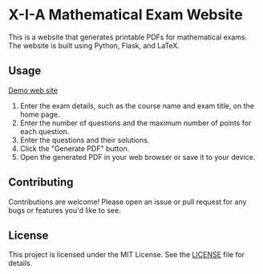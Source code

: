 # X-I-A Mathematical Exam Website

This is a website that generates printable PDFs for mathematical exams. The website is built using Python, Flask, and LaTeX.



## Usage

[Demo web site](https://example-math-exam.x-i-a.io/srv/)

1. Enter the exam details, such as the course name and exam title, on the home page.
2. Enter the number of questions and the maximum number of points for each question.
3. Enter the questions and their solutions.
4. Click the "Generate PDF" button.
5. Open the generated PDF in your web browser or save it to your device.

## Contributing

Contributions are welcome! Please open an issue or pull request for any bugs or features you'd like to see.

## License

This project is licensed under the MIT License. See the [LICENSE](LICENSE) file for details.